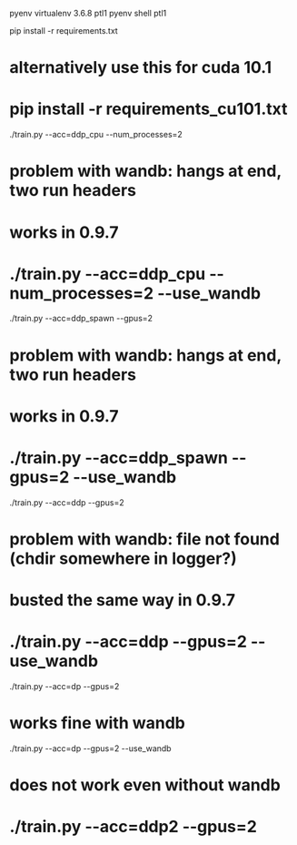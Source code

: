 pyenv virtualenv 3.6.8 ptl1
pyenv shell ptl1

pip install -r requirements.txt
# alternatively use this for cuda 10.1
# pip install -r requirements_cu101.txt

./train.py --acc=ddp_cpu --num_processes=2
# problem with wandb: hangs at end, two run headers
# works in 0.9.7
# ./train.py --acc=ddp_cpu --num_processes=2 --use_wandb

./train.py --acc=ddp_spawn --gpus=2
# problem with wandb: hangs at end, two run headers
# works in 0.9.7
# ./train.py --acc=ddp_spawn --gpus=2 --use_wandb

./train.py --acc=ddp --gpus=2
# problem with wandb: file not found (chdir somewhere in logger?)
# busted the same way in 0.9.7
# ./train.py --acc=ddp --gpus=2 --use_wandb

./train.py --acc=dp --gpus=2
# works fine with wandb
./train.py --acc=dp --gpus=2 --use_wandb

# does not work even without wandb
# ./train.py --acc=ddp2 --gpus=2
